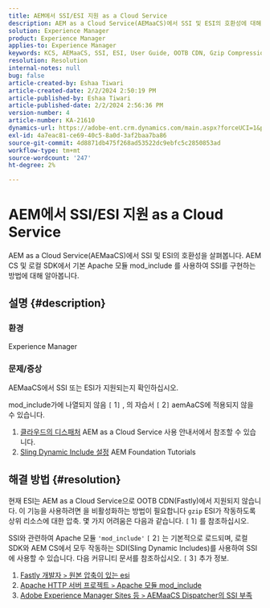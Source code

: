 ```yaml
---
title: AEM에서 SSI/ESI 지원 as a Cloud Service
description: AEM as a Cloud Service(AEMaaCS)에서 SSI 및 ESI의 호환성에 대해 알아봅니다.
solution: Experience Manager
product: Experience Manager
applies-to: Experience Manager
keywords: KCS, AEMaaCS, SSI, ESI, User Guide, OOTB CDN, Gzip Compression, AEM Foundation, SDI, SDK
resolution: Resolution
internal-notes: null
bug: false
article-created-by: Eshaa Tiwari
article-created-date: 2/2/2024 2:50:19 PM
article-published-by: Eshaa Tiwari
article-published-date: 2/2/2024 2:56:36 PM
version-number: 4
article-number: KA-21610
dynamics-url: https://adobe-ent.crm.dynamics.com/main.aspx?forceUCI=1&pagetype=entityrecord&etn=knowledgearticle&id=b9a17660-dac1-ee11-9079-6045bd006268
exl-id: 4a7eac81-ce69-40c5-8a0d-3af2baa7ba86
source-git-commit: 4d8871db475f268ad53522dc9ebfc5c2850853ad
workflow-type: tm+mt
source-wordcount: '247'
ht-degree: 2%

---
```


# AEM에서 SSI/ESI 지원 as a Cloud Service


AEM as a Cloud Service(AEMaaCS)에서 SSI 및 ESI의 호환성을 살펴봅니다. AEM CS 및 로컬 SDK에서 기본 Apache 모듈 mod_include 를 사용하여 SSI를 구현하는 방법에 대해 알아봅니다.

## 설명 {#description}


### <b>환경</b>

Experience Manager



### <b>문제/증상</b>

AEMaaCS에서 SSI 또는 ESI가 지원되는지 확인하십시오.

mod_include가에 나열되지 않음 `[` 1`]` , 의 자습서 `[` 2`]`  aemAaCS에 적용되지 않을 수 있습니다.

1. [클라우드의 디스패처](https://experienceleague.adobe.com/docs/experience-manager-cloud-service/content/implementing/content-delivery/disp-overview.html) AEM as a Cloud Service 사용 안내서에서 참조할 수 있습니다.
2. [Sling Dynamic Include 설정](https://experienceleague.adobe.com/docs/experience-manager-learn/foundation/development/set-up-sling-dynamic-include.html) AEM Foundation Tutorials





## 해결 방법 {#resolution}


현재 ESI는 AEM as a Cloud Service으로 OOTB CDN(Fastly)에서 지원되지 않습니다. 이 기능을 사용하려면 을 비활성화하는 방법이 필요합니다 `gzip` ESI가 작동하도록 상위 리소스에 대한 압축. 몇 가지 어려움은 다음과 같습니다. `[` 1`]`  를 참조하십시오.

SSI와 관련하여 Apache 모듈 `'mod_include'` `[` 2`]`  는 기본적으로 로드되며, 로컬 SDK와 AEM CS에서 모두 작동하는 SDI(Sling Dynamic Includes)를 사용하여 SSI에 사용할 수 있습니다. 다음 커뮤니티 문서를 참조하십시오. `[` 3`]`  추가 정보.

1. [Fastly 개발자 `>`  원본 압축이 있는 esi](https://developer.fastly.com/reference/vcl/statements/esi/#esi-with-origin-compression)
2. [Apache HTTP 서버 프로젝트 `>`  Apache 모듈 mod_include](https://httpd.apache.org/docs/2.4/mod/mod_include.html)
3. [Adobe Experience Manager Sites 등 `>`  AEMaaCS Dispatcher의 SSI 부족](https://experienceleaguecommunities.adobe.com/t5/adobe-experience-manager/lack-of-ssi-in-aemaacs-dispatcher/td-p/392044)
